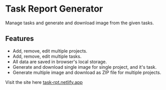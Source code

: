 # Task Report Generator
Manage tasks and generate and download image from the given tasks.

## Features
- Add, remove, edit multiple projects.
- Add, remove, edit multiple tasks.
- All data are saved in browser's local storage.
- Generate and download single image for single project, and it's task.
- Generate multiple image and download as ZIP file for multiple projects.

Visit the site here [task-rpt.netlify.app](https://task-rpt.netlify.app/)

